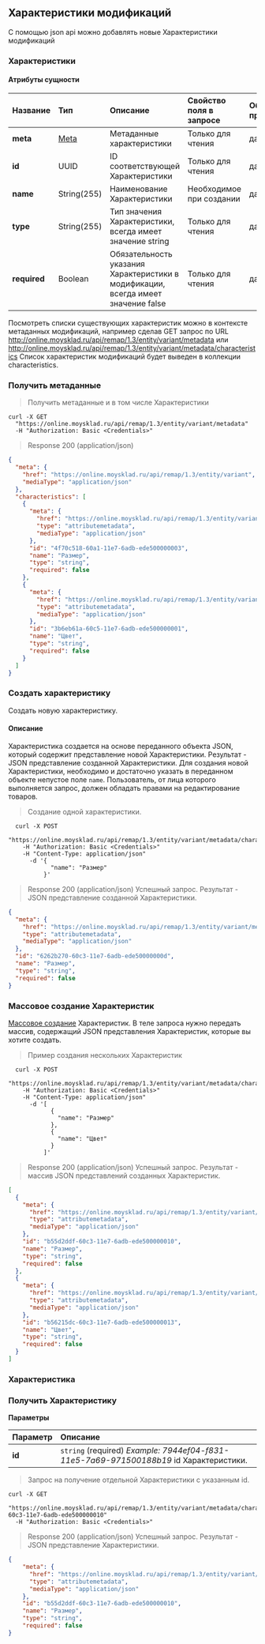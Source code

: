 ## Характеристики модификаций

С помощью json api можно добавлять новые Характеристики модификаций 

### Характеристики 
#### Атрибуты сущности

| Название  | Тип | Описание                    | Свойство поля в запросе | Обязательное при ответе|Expand|
| --------- |:----|:----------------------------|:----------------|:------------------------|:------------------------|
|**meta**              |[Meta](../#mojsklad-json-api-obschie-swedeniq-metadannye)|Метаданные характеристики|Только для чтения|да|нет
|**id**                |UUID|ID соответствующей Характеристики|Только для чтения|да|нет
|**name**                |String(255)|Наименование Характеристики|Необходимое при создании|да|нет
|**type**                |String(255)|Тип значения Характеристики, всегда имеет значение string|Только для чтения|да|нет
|**required**        |Boolean|Обязательность указания Характеристики в модификации, всегда имеет значение false|Только для чтения|да|нет

Посмотреть списки существующих характеристик можно в контексте метаданных
модификаций, например сделав GET запрос по URL http://online.moysklad.ru/api/remap/1.3/entity/variant/metadata или http://online.moysklad.ru/api/remap/1.3/entity/variant/metadata/characteristics
Список характеристик модификаций будет выведен в коллекции characteristics.

### Получить метаданные

> Получить метаданные и в том числе Характеристики

```shell
curl -X GET
  "https://online.moysklad.ru/api/remap/1.3/entity/variant/metadata"
  -H "Authorization: Basic <Credentials>"
```

> Response 200 (application/json)

```json
{
  "meta": {
    "href": "https://online.moysklad.ru/api/remap/1.3/entity/variant",
    "mediaType": "application/json"
  },
  "characteristics": [
    {
      "meta": {
        "href": "https://online.moysklad.ru/api/remap/1.3/entity/variant/metadata/characteristics/4f70c518-60a1-11e7-6adb-ede500000003",
        "type": "attributemetadata",
        "mediaType": "application/json"
      },
      "id": "4f70c518-60a1-11e7-6adb-ede500000003",
      "name": "Размер",
      "type": "string",
      "required": false
    },
    {
      "meta": {
        "href": "https://online.moysklad.ru/api/remap/1.3/entity/variant/metadata/characteristics/3b6eb61a-60c5-11e7-6adb-ede500000001",
        "type": "attributemetadata",
        "mediaType": "application/json"
      },
      "id": "3b6eb61a-60c5-11e7-6adb-ede500000001",
      "name": "Цвет",
      "type": "string",
      "required": false
    }
  ]
}
```

### Создать характеристику 
Создать новую характеристику.
#### Описание
Характеристика создается на основе переданного объекта JSON,
который содержит представление новой Характеристики.
Результат - JSON представление созданной Характеристики. Для создания новой Характеристики,
необходимо и достаточно указать в переданном объекте непустое поле `name`.
Пользователь, от лица которого выполняется запрос, должен обладать правами на редактирование товаров.  

> Создание одной характеристики.

```shell
  curl -X POST
    "https://online.moysklad.ru/api/remap/1.3/entity/variant/metadata/characteristics"
    -H "Authorization: Basic <Credentials>"
    -H "Content-Type: application/json"
      -d '{
            "name": "Размер"
          }'  
```

> Response 200 (application/json)
Успешный запрос. Результат - JSON представление созданной Характеристики.

```json
{
  "meta": {
    "href": "https://online.moysklad.ru/api/remap/1.3/entity/variant/metadata/characteristics/6262b270-60c3-11e7-6adb-ede50000000d",
    "type": "attributemetadata",
    "mediaType": "application/json"
  },
  "id": "6262b270-60c3-11e7-6adb-ede50000000d",
  "name": "Размер",
  "type": "string",
  "required": false
}
```

### Массовое создание Характеристик 
[Массовое создание](../#mojsklad-json-api-obschie-swedeniq-sozdanie-i-obnowlenie-neskol-kih-ob-ektow) Характеристик.
В теле запроса нужно передать массив, содержащий JSON представления Характеристик, которые вы хотите создать.

> Пример создания нескольких Характеристик

```shell
  curl -X POST
    "https://online.moysklad.ru/api/remap/1.3/entity/variant/metadata/characteristics"
    -H "Authorization: Basic <Credentials>"
    -H "Content-Type: application/json"
      -d '[
            {
              "name": "Размер"
            },
            {
              "name": "Цвет"
            }
          ]'  
```

> Response 200 (application/json)
Успешный запрос. Результат - массив JSON представлений созданных Характеристик.

```json
[
  {
    "meta": {
      "href": "https://online.moysklad.ru/api/remap/1.3/entity/variant/metadata/characteristics/b55d2ddf-60c3-11e7-6adb-ede500000010",
      "type": "attributemetadata",
      "mediaType": "application/json"
    },
    "id": "b55d2ddf-60c3-11e7-6adb-ede500000010",
    "name": "Размер",
    "type": "string",
    "required": false
  },
  {
    "meta": {
      "href": "https://online.moysklad.ru/api/remap/1.3/entity/variant/metadata/characteristics/b56215dc-60c3-11e7-6adb-ede500000013",
      "type": "attributemetadata",
      "mediaType": "application/json"
    },
    "id": "b56215dc-60c3-11e7-6adb-ede500000013",
    "name": "Цвет",
    "type": "string",
    "required": false
  }
]
```

### Характеристика 

### Получить Характеристику

**Параметры**

|Параметр   |Описание   | 
|:----|:----|
|**id** |  `string` (required) *Example: 7944ef04-f831-11e5-7a69-971500188b19* id Характеристики.|

> Запрос на получение отдельной Характеристики с указанным id.

```shell
curl -X GET
  "https://online.moysklad.ru/api/remap/1.3/entity/variant/metadata/characteristics/b55d2ddf-60c3-11e7-6adb-ede500000010"
  -H "Authorization: Basic <Credentials>"
```

> Response 200 (application/json)
Успешный запрос. Результат - JSON представление Характеристики.

```json
{
    "meta": {
      "href": "https://online.moysklad.ru/api/remap/1.3/entity/variant/metadata/characteristics/b55d2ddf-60c3-11e7-6adb-ede500000010",
      "type": "attributemetadata",
      "mediaType": "application/json"
    },
    "id": "b55d2ddf-60c3-11e7-6adb-ede500000010",
    "name": "Размер",
    "type": "string",
    "required": false
}
```
